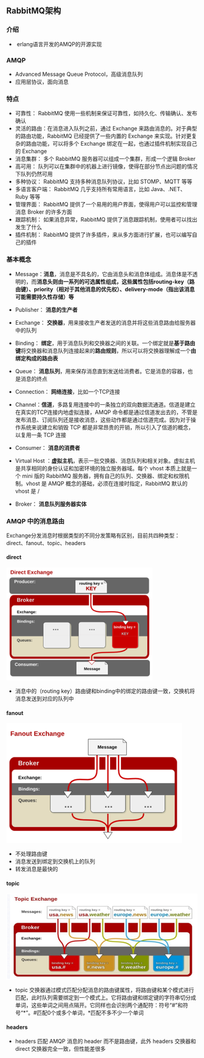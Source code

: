 ## RabbitMQ架构

### 介绍

- ​	erlang语言开发的AMQP的开源实现

### AMQP

-  Advanced Message Queue Protocol，高级消息队列
- 应用层协议，面向消息


### 特点

- 可靠性： RabbitMQ 使用一些机制来保证可靠性，如持久化、传输确认、发布确认 
- 灵活的路由：在消息进入队列之前，通过 Exchange 来路由消息的。对于典型的路由功能，RabbitMQ 已经提供了一些内置的 Exchange 来实现。针对更复杂的路由功能，可以将多个 Exchange 绑定在一起，也通过插件机制实现自己的 Exchange 
- 消息集群： 多个 RabbitMQ 服务器可以组成一个集群，形成一个逻辑 Broker  
- 高可用： 队列可以在集群中的机器上进行镜像，使得在部分节点出问题的情况下队列仍然可用 
- 多种协议： RabbitMQ 支持多种消息队列协议，比如 STOMP、MQTT 等等 
- 多语言客户端： RabbitMQ 几乎支持所有常用语言，比如 Java、.NET、Ruby 等等 
- 管理界面： RabbitMQ 提供了一个易用的用户界面，使得用户可以监控和管理消息 Broker 的许多方面 
- 跟踪机制： 如果消息异常，RabbitMQ 提供了消息跟踪机制，使用者可以找出发生了什么 
- 插件机制： RabbitMQ 提供了许多插件，来从多方面进行扩展，也可以编写自己的插件 

### 基本概念

- Message：**消息**，消息是不具名的，它由消息头和消息体组成。消息体是不透明的，而**消息头则由一系列的可选属性组成，这些属性包括routing-key（路由键）、priority（相对于其他消息的优先权）、delivery-mode（指出该消息可能需要持久性存储）等**

- Publisher： **消息的生产者** 
- Exchange： **交换器**，用来接收生产者发送的消息并将这些消息路由给服务器中的队列
- Binding： **绑定**，用于消息队列和交换器之间的关联。一个绑定就是**基于路由键**将交换器和消息队列连接起来的**路由规则**，所以可以将交换器理解成一个**由绑定构成的路由表**
- Queue： **消息队列**，用来保存消息直到发送给消费者。它是消息的容器，也是消息的终点
- Connection： **网络连接**，比如一个TCP连接
- Channel：**信道**，多路复用连接中的一条独立的双向数据流通道。信道是建立在真实的TCP连接内地虚拟连接，AMQP 命令都是通过信道发出去的，不管是发布消息、订阅队列还是接收消息，这些动作都是通过信道完成。因为对于操作系统来说建立和销毁 TCP 都是非常昂贵的开销，所以引入了信道的概念，以复用一条 TCP 连接
- Consumer： **消息的消费者** 
- Virtual Host ：**虚拟主机**，表示一批交换器、消息队列和相关对象。虚拟主机是共享相同的身份认证和加密环境的独立服务器域。每个 vhost 本质上就是一个 mini 版的 RabbitMQ 服务器，拥有自己的队列、交换器、绑定和权限机制。vhost 是 AMQP 概念的基础，必须在连接时指定，RabbitMQ 默认的 vhost 是 /
- Broker： **消息队列服务器实体** 

### AMQP 中的消息路由

 Exchange分发消息时根据类型的不同分发策略有区别，目前共四种类型：direct、fanout、topic、headers 

#### direct

![](images/direct.png)

- 消息中的（routing key）路由键和binding中的绑定的路由键一致，交换机将消息发送到对应的队列中

#### fanout

![](images/fanout.png)

- 不处理路由键
- 消息发送到绑定到交换机上的队列
- 转发消息是最快的

#### topic

![](images/topic.png)

- topic 交换器通过模式匹配分配消息的路由键属性，将路由键和某个模式进行匹配，此时队列需要绑定到一个模式上。它将路由键和绑定键的字符串切分成单词，这些单词之间用点隔开。它同样也会识别两个通配符：符号“#”和符号“*”。#匹配0个或多个单词，*匹配不多不少一个单词

#### headers 

-  headers 匹配 AMQP 消息的 header 而不是路由键，此外 headers 交换器和 direct 交换器完全一致，但性能差很多 